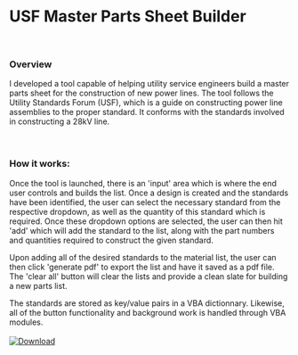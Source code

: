 # USF Master Parts Sheet Builder
<br> 

### Overview 
I developed a tool capable of helping utility service engineers build a master parts sheet for the construction of new power lines. The tool follows the Utility Standards Forum (USF), which is a guide on constructing power line assemblies to the proper standard. It conforms with the standards involved in constructing a 28kV line.  
<br>
<br>

### How it works:
Once the tool is launched, there is an 'input' area which is where the end user controls and builds the list. Once a design is created and the standards have been identified, the user can select the necessary standard from the respective dropdown, as well as the quantity of this standard which is required. Once these dropdown options are selected, the user can then hit 'add' which will add the standard to the list, along with the part numbers and quantities required to construct the given standard.

Upon adding all of the desired standards to the material list, the user can then click 'generate pdf' to export the list and have it saved as a pdf file. The 'clear all' button will clear the lists and provide a clean slate for building a new parts list. 

The standards are stored as key/value pairs in a VBA dictionnary. Likewise, all of the button functionality and background work is handled through VBA modules. 
<br> <br> 
[![Download](https://img.shields.io/badge/Download-Excel%20File-blue)](kobes-portfolio/Files/USF_Master_List_Builder.xlsm)

